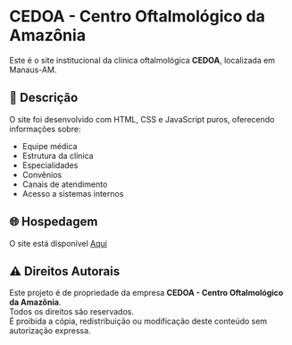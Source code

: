 # CEDOA - Centro Oftalmológico da Amazônia

Este é o site institucional da clínica oftalmológica **CEDOA**, localizada em Manaus-AM.

## 📄 Descrição

O site foi desenvolvido com HTML, CSS e JavaScript puros, oferecendo informações sobre:

- Equipe médica  
- Estrutura da clínica  
- Especialidades  
- Convênios  
- Canais de atendimento  
- Acesso a sistemas internos  

## 🌐 Hospedagem

O site está disponível [Aqui](https://sitenovo.cedoa.com.br/)

## ⚠️ Direitos Autorais

Este projeto é de propriedade da empresa **CEDOA - Centro Oftalmológico da Amazônia**.  
Todos os direitos são reservados.  
É proibida a cópia, redistribuição ou modificação deste conteúdo sem autorização expressa.

